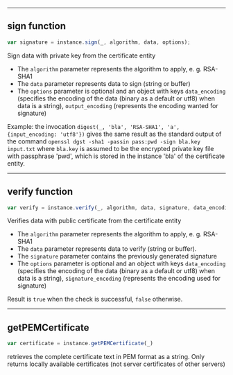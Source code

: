 -------------
## sign function 

``` javascript
var signature = instance.sign(_, algorithm, data, options);
```

Sign data with private key from the certificate entity

* The `algorithm` parameter represents the algorithm to apply, e. g. RSA-SHA1
* The `data` parameter represents data to sign (string or buffer)
* The `options` parameter is optional and an object with keys `data_encoding` (specifies the encoding of the data 
  (binary as a default or utf8) when data is a string), `output_encoding` (represents the encoding wanted for signature)

Example: the invocation
`digest(_, 'bla', 'RSA-SHA1', 'a', {input_encoding: 'utf8'})`
gives the same result as the standard output of the command
`openssl dgst -sha1 -passin pass:pwd -sign bla.key input.txt` 
where `bla.key` is assumed to be the encrypted private key file with passphrase 'pwd', which is stored in the instance 'bla' of the certificate entity.

-------------
## verify function 

``` javascript
var verify = instance.verify(_, algorithm, data, signature, data_encoding, signature_encoding)
```

Verifies data with public certificate from the certificate entity

* The `algorithm` parameter represents the algorithm to apply, e. g. RSA-SHA1
* The `data` parameter represents data to verify (string or buffer).
* The `signature` parameter contains the previously generated signature
* The `options` parameter is optional and an object with keys `data_encoding` (specifies the encoding of the data 
  (binary as a default or utf8) when data is a string), `signature_encoding` (represents the encoding used for signature)

Result is `true` when the check is successful, `false` otherwise.

------------------
## getPEMCertificate
``` javascript
var certificate = instance.getPEMCertificate(_)
```
retrieves the complete certificate text in PEM format as a string.
Only returns locally available certificates (not server certificates of other servers)
